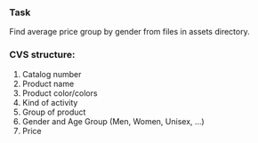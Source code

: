 ### Task
Find average price group by gender from files in assets directory.

### CVS structure:
 1. Catalog number
 2. Product name
 3. Product color/colors
 4. Kind of activity
 5. Group of product
 6. Gender and Age Group (Men, Women, Unisex, ...)
 7. Price
